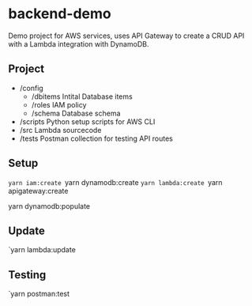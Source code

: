 # backend-demo
Demo project for AWS services, uses API Gateway to create a CRUD API with a Lambda integration with DynamoDB.

## Project
* /config
  - /dbitems
    Intital Database items
  - /roles
    IAM policy
  - /schema
    Database schema
* /scripts 
  Python setup scripts for AWS CLI
* /src 
  Lambda sourcecode
* /tests 
  Postman collection for testing API routes

## Setup 
`yarn iam:create
`yarn dynamodb:create
`yarn lambda:create
`yarn apigateway:create

yarn dynamodb:populate

## Update
`yarn lambda:update

## Testing
`yarn postman:test